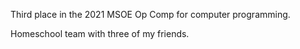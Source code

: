 Third place in the 2021 MSOE Op Comp for computer programming.

Homeschool team with three of my friends.
